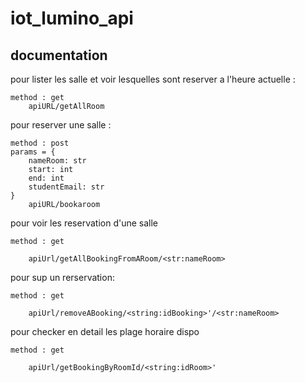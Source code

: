 # iot_lumino_api

## documentation
pour lister les salle et voir lesquelles sont reserver a l'heure actuelle :

    method : get
	    apiURL/getAllRoom

pour reserver une salle :

    method : post
    params = {
        nameRoom: str
        start: int
        end: int
        studentEmail: str
    }
	    apiURL/bookaroom

pour voir les reservation d'une salle

    method : get
        
        apiUrl/getAllBookingFromARoom/<str:nameRoom>


pour sup un rerservation: 

    method : get
        
        apiUrl/removeABooking/<string:idBooking>'/<str:nameRoom>


pour checker en detail les plage horaire dispo 

    method : get
        
        apiUrl/getBookingByRoomId/<string:idRoom>'


